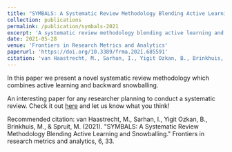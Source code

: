 ```yaml
---
title: "SYMBALS: A Systematic Review Methodology Blending Active Learning and Snowballing"
collection: publications
permalink: /publication/symbals-2021
excerpt: 'A systematic review methodology blending active learning and backward snowballing.'
date: 2021-05-28
venue: 'Frontiers in Research Metrics and Analytics'
paperurl: 'https://doi.org/10.3389/frma.2021.685591'
citation: 'van Haastrecht, M., Sarhan, I., Yigit Ozkan, B., Brinkhuis, M., & Spruit, M. (2021). &quot;SYMBALS: A Systematic Review Methodology Blending Active Learning and Snowballing.&quot; <i>Frontiers in research metrics and analytics<i>, 6, 33.'
---
```

In this paper we present a novel systematic review methodology which combines active learning and backward snowballing.
  
An interesting paper for any researcher planning to conduct a systematic review. Check it out [here](https://doi.org/10.3389/frma.2021.685591) and let us know what you think!
  
Recommended citation: van Haastrecht, M., Sarhan, I., Yigit Ozkan, B., Brinkhuis, M., & Spruit, M. (2021). "SYMBALS: A Systematic Review Methodology Blending Active Learning and Snowballing." Frontiers in research metrics and analytics, 6, 33.
